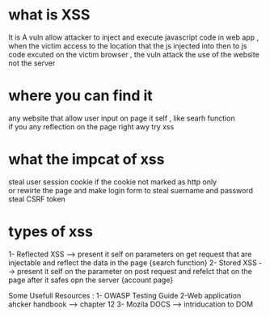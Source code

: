# what is XSS
It is A vuln allow attacker to inject and execute  javascript code in web app , when the victim access to the location that the js injected into 
then  to js code excuted on the victim browser , the vuln attack the use of the website not the server 
# where you can find it 
any website that allow user input  on page it self , like searh function  
if you any reflection on the page right awy try xss 
# what the impcat of xss
steal user session cookie if the cookie not marked as http only  
or rewirte the page and make login form to steal suername and password 
steal CSRF token 
# types of xss
1- Reflected XSS  --> present it self on parameters  on get request that are injectable and reflect the data in the page {search function}
2- Stored XSS --> present it self on the parameter on post request and refelct that on the page after it safes opn the server {account page}


Some Usefull Resources :
1- OWASP Testing Guide 
2-Web application ahcker handbook --> chapter 12 
3- Mozila DOCS  --> intriducation to DOM 
